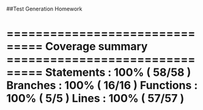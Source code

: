 ##Test Generation Homework

=============================== Coverage summary ===============================
Statements   : 100% ( 58/58 )
Branches     : 100% ( 16/16 )
Functions    : 100% ( 5/5 )
Lines        : 100% ( 57/57 )
================================================================================
